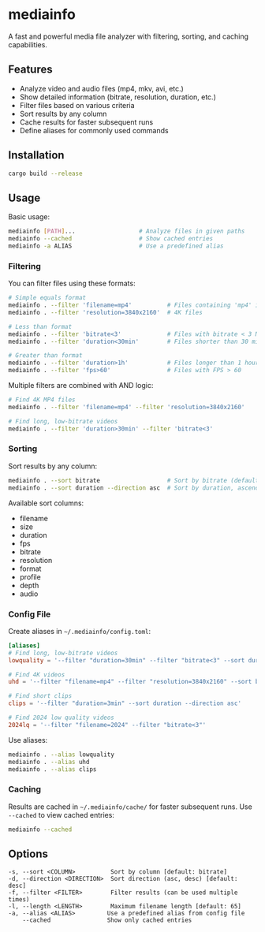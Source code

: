 # mediainfo

A fast and powerful media file analyzer with filtering, sorting, and caching capabilities.

## Features

- Analyze video and audio files (mp4, mkv, avi, etc.)
- Show detailed information (bitrate, resolution, duration, etc.)
- Filter files based on various criteria
- Sort results by any column
- Cache results for faster subsequent runs
- Define aliases for commonly used commands

## Installation

```bash
cargo build --release
```

## Usage

Basic usage:

```bash
mediainfo [PATH]...                  # Analyze files in given paths
mediainfo --cached                   # Show cached entries
mediainfo -a ALIAS                   # Use a predefined alias
```

### Filtering

You can filter files using these formats:

```bash
# Simple equals format
mediainfo . --filter 'filename=mp4'          # Files containing 'mp4' in name
mediainfo . --filter 'resolution=3840x2160'  # 4K files

# Less than format
mediainfo . --filter 'bitrate<3'             # Files with bitrate < 3 Mbps
mediainfo . --filter 'duration<30min'        # Files shorter than 30 minutes

# Greater than format
mediainfo . --filter 'duration>1h'           # Files longer than 1 hour
mediainfo . --filter 'fps>60'                # Files with FPS > 60
```

Multiple filters are combined with AND logic:

```bash
# Find 4K MP4 files
mediainfo . --filter 'filename=mp4' --filter 'resolution=3840x2160'

# Find long, low-bitrate videos
mediainfo . --filter 'duration>30min' --filter 'bitrate<3'
```

### Sorting

Sort results by any column:

```bash
mediainfo . --sort bitrate                   # Sort by bitrate (default)
mediainfo . --sort duration --direction asc  # Sort by duration, ascending
```

Available sort columns:

- filename
- size
- duration
- fps
- bitrate
- resolution
- format
- profile
- depth
- audio

### Config File

Create aliases in `~/.mediainfo/config.toml`:

```toml
[aliases]
# Find long, low-bitrate videos
lowquality = '--filter "duration=30min" --filter "bitrate<3" --sort duration --direction desc'

# Find 4K videos
uhd = '--filter "filename=mp4" --filter "resolution=3840x2160" --sort bitrate'

# Find short clips
clips = '--filter "duration=3min" --sort duration --direction asc'

# Find 2024 low quality videos
2024lq = '--filter "filename=2024" --filter "bitrate<3"'
```

Use aliases:

```bash
mediainfo . --alias lowquality
mediainfo . --alias uhd
mediainfo . --alias clips
```

### Caching

Results are cached in `~/.mediainfo/cache/` for faster subsequent runs. Use `--cached` to view cached entries:

```bash
mediainfo --cached
```

## Options

```
-s, --sort <COLUMN>          Sort by column [default: bitrate]
-d, --direction <DIRECTION>  Sort direction (asc, desc) [default: desc]
-f, --filter <FILTER>        Filter results (can be used multiple times)
-l, --length <LENGTH>        Maximum filename length [default: 65]
-a, --alias <ALIAS>         Use a predefined alias from config file
    --cached                Show only cached entries
```
